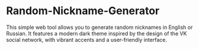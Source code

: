 # Random-Nickname-Generator
This simple web tool allows you to generate random nicknames in English or Russian. It features a modern dark theme inspired by the design of the VK social network, with vibrant accents and a user-friendly interface.

